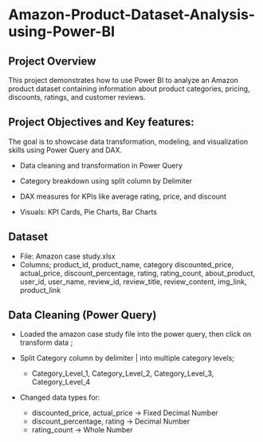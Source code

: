 # Amazon-Product-Dataset-Analysis-using-Power-BI

## Project Overview

This project demonstrates how to use Power BI to analyze an Amazon product dataset containing information about product categories, pricing, discounts, ratings, and customer reviews. 

## Project Objectives and Key features:

The goal is to showcase data transformation, modeling, and visualization skills using Power Query and DAX.

- Data cleaning and transformation in Power Query

- Category breakdown using split column by Delimiter

- DAX measures for KPIs like average rating, price, and discount

- Visuals: KPI Cards, Pie Charts, Bar Charts

## Dataset

- File: Amazon case study.xlsx
- Columns; product_id, product_name, category discounted_price, actual_price, discount_percentage, rating, rating_count, about_product, user_id, user_name, review_id, review_title, review_content, img_link, product_link

##  Data Cleaning (Power Query)

- Loaded the amazon case study file into the power query, then click on transform data ;

- Split Category column by delimiter | into multiple category levels;
    - Category_Level_1, Category_Level_2, Category_Level_3, Category_Level_4
 
- Changed data types for:

     - discounted_price, actual_price →  Fixed Decimal Number
     - discount_percentage, rating → Decimal Number
     - rating_count → Whole Number
